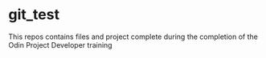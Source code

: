# git_test
This repos contains files and project complete during the completion of the Odin Project Developer training
